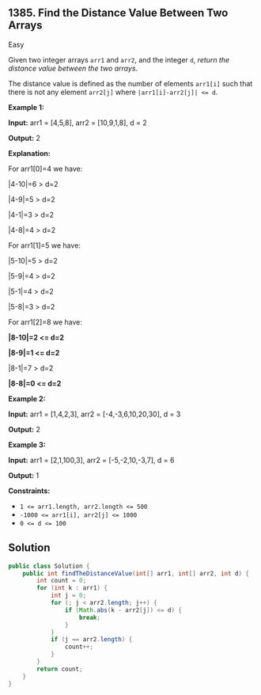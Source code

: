 ## 1385\. Find the Distance Value Between Two Arrays

Easy

Given two integer arrays `arr1` and `arr2`, and the integer `d`, _return the distance value between the two arrays_.

The distance value is defined as the number of elements `arr1[i]` such that there is not any element `arr2[j]` where `|arr1[i]-arr2[j]| <= d`.

**Example 1:**

**Input:** arr1 = [4,5,8], arr2 = [10,9,1,8], d = 2

**Output:** 2

**Explanation:**

For arr1[0]=4 we have:

|4-10|=6 > d=2

|4-9|=5 > d=2

|4-1|=3 > d=2

|4-8|=4 > d=2

For arr1[1]=5 we have:

|5-10|=5 > d=2

|5-9|=4 > d=2

|5-1|=4 > d=2

|5-8|=3 > d=2

For arr1[2]=8 we have:

**|8-10|=2 <= d=2**

**|8-9|=1 <= d=2**

|8-1|=7 > d=2

**|8-8|=0 <= d=2**

**Example 2:**

**Input:** arr1 = [1,4,2,3], arr2 = [-4,-3,6,10,20,30], d = 3

**Output:** 2

**Example 3:**

**Input:** arr1 = [2,1,100,3], arr2 = [-5,-2,10,-3,7], d = 6

**Output:** 1

**Constraints:**

*   `1 <= arr1.length, arr2.length <= 500`
*   `-1000 <= arr1[i], arr2[j] <= 1000`
*   `0 <= d <= 100`

## Solution

```java
public class Solution {
    public int findTheDistanceValue(int[] arr1, int[] arr2, int d) {
        int count = 0;
        for (int k : arr1) {
            int j = 0;
            for (; j < arr2.length; j++) {
                if (Math.abs(k - arr2[j]) <= d) {
                    break;
                }
            }
            if (j == arr2.length) {
                count++;
            }
        }
        return count;
    }
}
```